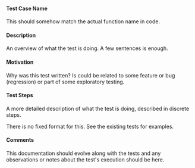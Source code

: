 #### Test Case Name
This should somehow match the actual function name in code.   

#### Description

An overview of what the test is doing. A few sentences is enough.

#### Motivation

Why was this test written? Is could be related to some feature or bug (regression) or part of some exploratory testing.

#### Test Steps
A more detailed description of what the test is doing, described in discrete steps.

There is no fixed format for this. See the existing tests for examples.

#### Comments

This documentation should evolve along with the tests and any observations or notes about the test's execution should be here.




